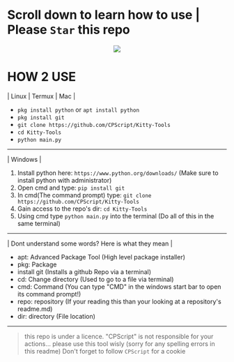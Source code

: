 <div align=center>


<div align=left>



# Scroll down to learn how to use | Please `Star` this repo

<p align="center">
 <img src="https://images-wixmp-ed30a86b8c4ca887773594c2.wixmp.com/f/fec027d5-943a-4543-994b-bd45f4b09ff1/ddc147q-4de5ed23-e4d1-4ecd-89d9-a6376915381e.png/v1/fill/w_1280,h_792,strp/minimalist_cat_art___minimalism___outline_lineart__by_deetees_ddc147q-fullview.png?token=eyJ0eXAiOiJKV1QiLCJhbGciOiJIUzI1NiJ9.eyJzdWIiOiJ1cm46YXBwOjdlMGQxODg5ODIyNjQzNzNhNWYwZDQxNWVhMGQyNmUwIiwiaXNzIjoidXJuOmFwcDo3ZTBkMTg4OTgyMjY0MzczYTVmMGQ0MTVlYTBkMjZlMCIsIm9iaiI6W1t7ImhlaWdodCI6Ijw9NzkyIiwicGF0aCI6IlwvZlwvZmVjMDI3ZDUtOTQzYS00NTQzLTk5NGItYmQ0NWY0YjA5ZmYxXC9kZGMxNDdxLTRkZTVlZDIzLWU0ZDEtNGVjZC04OWQ5LWE2Mzc2OTE1MzgxZS5wbmciLCJ3aWR0aCI6Ijw9MTI4MCJ9XV0sImF1ZCI6WyJ1cm46c2VydmljZTppbWFnZS5vcGVyYXRpb25zIl19.ZevPdeMRo9GoJE5Cn_JUZCgV0yEWxmc0vvdLbJgUSD0" />
</p>

<div align="left">
 
# HOW 2 USE

| Linux | Termux | Mac |
* `pkg install python` or `apt install python`
* `pkg install git`
* `git clone https://github.com/CPScript/Kitty-Tools`
* `cd Kitty-Tools`
* `python main.py`

---
 
| Windows |
1. Install python here: `https://www.python.org/downloads/` (Make sure to install python with administrator)
2. Open cmd and type: `pip install git`
3. In cmd(The command prompt) type: `git clone https://github.com/CPScript/Kitty-Tools`
3. Gain access to the repo's dir: `cd Kitty-Tools`
4. Using cmd type `python main.py` into the terminal
(Do all of this in the same terminal)

---

| Dont understand some words? Here is what they mean |
* apt: Advanced Package Tool (High level package installer)
* pkg: Package
* install git (Installs a github Repo via a terminal)
* cd: Change directory (Used to go to a file via terminal)
* cmd: Command (You can type "CMD" in the windows start bar to open its command prompt!)
* repo: repository (If your reading this than your looking at a repository's readme.md)
* dir: directory (File location)



----
> this repo is under a licence. "CPScript" is not responsible for your actions... please use this tool wisly (sorry for any spelling errors in this readme)
> Don't forget to follow `CPScript` for a cookie
